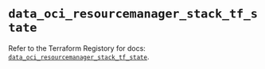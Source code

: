 # `data_oci_resourcemanager_stack_tf_state`

Refer to the Terraform Registory for docs: [`data_oci_resourcemanager_stack_tf_state`](https://registry.terraform.io/providers/oracle/oci/6.18.0/docs/data-sources/resourcemanager_stack_tf_state).
